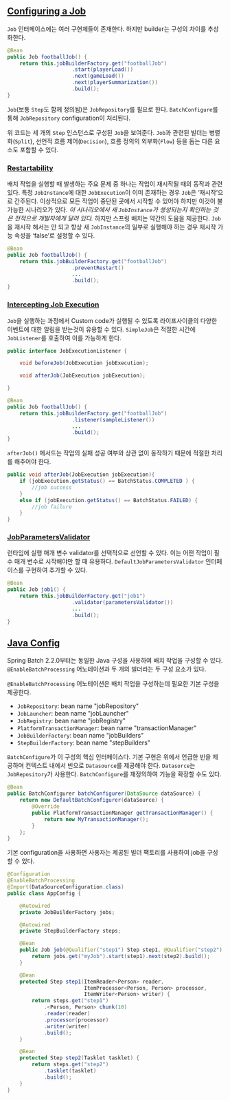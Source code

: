 ## [Configuring a Job](https://docs.spring.io/spring-batch/docs/current/reference/html/job.html#configuringAJob)

`Job` 인터페이스에는 여러 구현체들이 존재한다. 하지만 builder는 구성의 차이를 추상화한다.

```java
@Bean
public Job footballJob() {
    return this.jobBuilderFactory.get("footballJob")
                     .start(playerLoad())
                     .next(gameLoad())
                     .next(playerSummarization())
                     .build();
}
```

`Job`(보통 `Step`도 함께 정의됨)은 `JobRepository`를 필요로 한다. `BatchConfigure`를 통해 `JobRepository` configuration이 처리된다.

위 코드는 세 개의 `Step` 인스턴스로 구성된 `Job`을 보여준다. `Job`과 관련된 빌더는 병렬화(`Split`), 선언적 흐름 제어(`Decision`), 흐름 정의의 외부화(`Flow`) 등을 돕는 다른 요소도 포함할 수 있다.

### [Restartability](https://docs.spring.io/spring-batch/docs/current/reference/html/job.html#restartability)

배치 작업을 실행할 때 발생하는 주요 문제 중 하나는 작업이 재시작될 때의 동작과 관련 있다. 특정 `JobInstance`에 대한 `JobExecution`이 이미 존재하는 경우 `Job`은 ‘재시작’으로 간주된다. 이상적으로 모든 작업이 중단된 곳에서 시작할 수 있어야 하지만 이것이 불가능한 시나리오가 있다. *이 시나리오에서 새 `JobInstance`가 생성되는지 확인하는 것은 전적으로 개발자에게 달려 있다.* 하지만 스프링 배치는 약간의 도움을 제공한다. `Job`을 재시작 해서는 안 되고 항상 새 `JobInstance`의 일부로 실행해야 하는 경우 재시작 가능 속성을 ‘false’로 설정할 수 있다.

```java
@Bean
public Job footballJob() {
    return this.jobBuilderFactory.get("footballJob")
                     .preventRestart()
                     ...
                     .build();
}
```

### [Intercepting Job Execution](https://docs.spring.io/spring-batch/docs/current/reference/html/job.html#interceptingJobExecution)

`Job`을 실행하는 과정에서 Custom code가 실행될 수 있도록 라이프사이클의 다양한 이벤트에 대한 알림을 받는것이 유용할 수 있다. `SimpleJob`은 적절한 시간에 `JobListener`를 호출하여 이를 가능하게 한다.

```java
public interface JobExecutionListener {

    void beforeJob(JobExecution jobExecution);

    void afterJob(JobExecution jobExecution);

}
```

```java
@Bean
public Job footballJob() {
    return this.jobBuilderFactory.get("footballJob")
                     .listener(sampleListener())
                     ...
                     .build();
}
```

`afterJob()` 메서드는 작업의 실패 성공 여부와 상관 없이 동작하기 때문에 적절한 처리를 해주어야 한다.

```java
public void afterJob(JobExecution jobExecution){
    if (jobExecution.getStatus() == BatchStatus.COMPLETED ) {
        //job success
    }
    else if (jobExecution.getStatus() == BatchStatus.FAILED) {
        //job failure
    }
}
```

### [JobParametersValidator](https://docs.spring.io/spring-batch/docs/current/reference/html/job.html#jobparametersvalidator)

런타임에 실행 매개 변수 validator를 선택적으로 선언할 수 있다. 이는 어떤 작업이 필수 매개 변수로 시작해야만 할 때 유용하다. `DefaultJobParametersValidator` 인터페이스를 구현하여 추가할 수 있다.

```java
@Bean
public Job job1() {
    return this.jobBuilderFactory.get("job1")
                     .validator(parametersValidator())
                     ...
                     .build();
}
```

## [Java Config](https://docs.spring.io/spring-batch/docs/current/reference/html/job.html#javaConfig)

Spring Batch 2.2.0부터는 동일한 Java 구성을 사용하여 배치 작업을 구성할 수 있다. `@EnableBatchProcessing` 어노테이션과 두 개의 빌더라는 두 구성 요소가 있다.

`@EnableBatchProcessing` 어노테이션은 배치 작업을 구성하는데 필요한 기본 구성을 제공한다.

- `JobRepository`: bean name "jobRepository"
- `JobLauncher`: bean name "jobLauncher"
- `JobRegistry`: bean name "jobRegistry"
- `PlatformTransactionManager`: bean name "transactionManager"
- `JobBuilderFactory`: bean name "jobBuilders"
- `StepBuilderFactory`: bean name "stepBuilders"

`BatchConfigure`가 이 구성의 핵심 인터페이스다. 기본 구현은 위에서 언급한 빈을 제공하며 컨텍스트 내에서 빈으로 `Datasource`를 제공해야 한다.  `Datasorce`는 `JobRepository`가 사용한다. `BatchConfigure`를 재정의하여 기능을 확장할 수도 있다.

```java
@Bean
public BatchConfigurer batchConfigurer(DataSource dataSource) {
	return new DefaultBatchConfigurer(dataSource) {
		@Override
		public PlatformTransactionManager getTransactionManager() {
			return new MyTransactionManager();
		}
	};
}
```

기본 configuration을 사용하면 사용자는 제공된 빌더 팩토리를 사용하여 job을 구성할 수 있다.

```java
@Configuration
@EnableBatchProcessing
@Import(DataSourceConfiguration.class)
public class AppConfig {

    @Autowired
    private JobBuilderFactory jobs;

    @Autowired
    private StepBuilderFactory steps;

    @Bean
    public Job job(@Qualifier("step1") Step step1, @Qualifier("step2") Step step2) {
        return jobs.get("myJob").start(step1).next(step2).build();
    }

    @Bean
    protected Step step1(ItemReader<Person> reader,
                         ItemProcessor<Person, Person> processor,
                         ItemWriter<Person> writer) {
        return steps.get("step1")
            .<Person, Person> chunk(10)
            .reader(reader)
            .processor(processor)
            .writer(writer)
            .build();
    }

    @Bean
    protected Step step2(Tasklet tasklet) {
        return steps.get("step2")
            .tasklet(tasklet)
            .build();
    }
}
```
